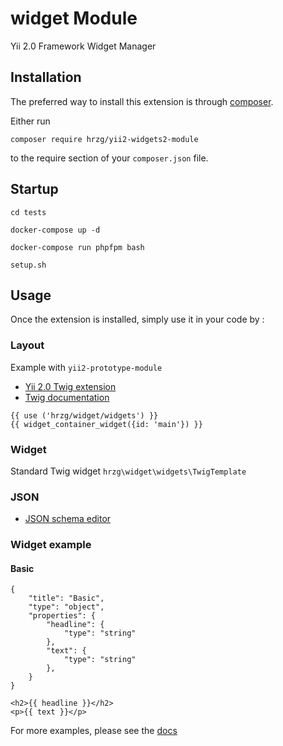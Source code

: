 widget Module
===============

Yii 2.0 Framework Widget Manager

Installation
------------

The preferred way to install this extension is through [composer](http://getcomposer.org/download/).

Either run

```
composer require hrzg/yii2-widgets2-module
```

to the require section of your `composer.json` file.


Startup
-------

```
cd tests

docker-compose up -d

docker-compose run phpfpm bash

setup.sh
```


Usage
-----

Once the extension is installed, simply use it in your code by  :

### Layout

Example with `yii2-prototype-module`

- [Yii 2.0 Twig extension](https://github.com/yiisoft/yii2-twig/tree/master/docs/guide)
- [Twig documentation](http://twig.sensiolabs.org/documentation)

```
{{ use ('hrzg/widget/widgets') }}
{{ widget_container_widget({id: 'main'}) }}
```

### Widget

Standard Twig widget `hrzg\widget\widgets\TwigTemplate`


### JSON

- [JSON schema editor](https://github.com/jdorn/json-editor)


### Widget example

#### Basic

```
{
    "title": "Basic",
    "type": "object",
    "properties": {
        "headline": {
            "type": "string"
        },
        "text": {
            "type": "string"
        },
    }
}
```

```
<h2>{{ headline }}</h2>
<p>{{ text }}</p>
```

For more examples, please see the [docs](./docs)
